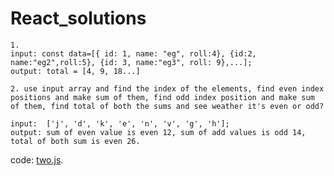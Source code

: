 # React_solutions

```
1.
input: const data=[{ id: 1, name: "eg", roll:4}, {id:2, name:"eg2",roll:5}, {id: 3, name:"eg3", roll: 9},...];
output: total = [4, 9, 18...]
```
```
2. use input array and find the index of the elements, find even index positions and make sum of them, find odd index position and make sum of them, find total of both the sums and see weather it's even or odd?

input:  ['j', 'd', 'k', 'e', 'n', 'v', 'g', 'h'];
output: sum of even value is even 12, sum of add values is odd 14, total of both sum is even 26. 
```
code: [two.js](https://github.com/purnima999/React_solutions/blob/main/two.js).


